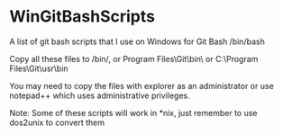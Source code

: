 WinGitBashScripts
=================

A list of git bash scripts that I use on Windows for Git Bash /bin/bash

Copy all these files to /bin/, or Program Files\Git\bin\ or C:\Program Files\Git\usr\bin

You may need to copy the files with explorer as an administrator or use notepad++ which uses administrative privileges.


Note: Some of these scripts will work in *nix, just remember to use dos2unix to convert them
